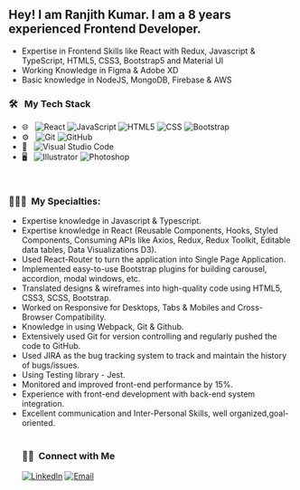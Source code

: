 <h2> Hey! I am Ranjith Kumar. I am a 8 years experienced Frontend Developer.</h2>

- Expertise in Frontend Skills like React with Redux, Javascript & TypeScript, HTML5, CSS3, Bootstrap5 and Material UI
- Working Knowledge in Figma & Adobe XD
- Basic knowledge in NodeJS, MongoDB, Firebase & AWS

<h3> 🛠 &nbsp; My Tech Stack</h3>


- 🌐 &nbsp;
  ![React](https://img.shields.io/badge/-React-333333?style=flat&logo=react)
  ![JavaScript](https://img.shields.io/badge/-JavaScript-333333?style=flat&logo=javascript)
  ![HTML5](https://img.shields.io/badge/-HTML5-333333?style=flat&logo=HTML5)
  ![CSS](https://img.shields.io/badge/-CSS-333333?style=flat&logo=CSS3&logoColor=1572B6)
  ![Bootstrap](https://img.shields.io/badge/-Bootstrap-333333?style=flat&logo=bootstrap&logoColor=563D7C)
- ⚙️ &nbsp;
  ![Git](https://img.shields.io/badge/-Git-333333?style=flat&logo=git)
  ![GitHub](https://img.shields.io/badge/-GitHub-333333?style=flat&logo=github)
- 🔧 &nbsp;
  ![Visual Studio Code](https://img.shields.io/badge/-Visual%20Studio%20Code-333333?style=flat&logo=visual-studio-code&logoColor=007ACC)
- 🖥 &nbsp;
  ![Illustrator](https://img.shields.io/badge/-Illustrator-333333?style=flat&logo=adobe-illustrator)
  ![Photoshop](https://img.shields.io/badge/-Photoshop-333333?style=flat&logo=adobe-photoshop)
<br/>
<h3> 👨🏻‍💻 &nbsp;My Specialties:</h3>
<ul>
<li>Expertise knowledge in Javascript & Typescript.</li>
<li>Expertise knowledge in React (Reusable Components, Hooks, Styled Components, Consuming APIs like Axios, Redux, Redux Toolkit, Editable data tables, Data Visualizations D3).</li>
<li>Used React-Router to turn the application into Single Page Application.</li>
<li>Implemented easy-to-use Bootstrap plugins for building carousel, accordion, modal windows, etc.</li>
<li>Translated designs & wireframes into high-quality code using HTML5, CSS3, SCSS, Bootstrap.</li>
<li>Worked on Responsive for Desktops, Tabs & Mobiles and Cross-Browser Compatibility.</li>
<li>Knowledge in using Webpack, Git & Github.</li>
<li>Extensively used Git for version controlling and regularly pushed the code to GitHub.</li>
<li>Used JIRA as the bug tracking system to track and maintain the history of bugs/issues.</li>
<li>Using Testing library - Jest.</li>
<li>Monitored and improved front-end performance by 15%.</li>
<li>Experience with front-end development with back-end system integration.</li>
<li>Excellent communication and Inter-Personal Skills, well organized,goal-oriented.</li>
<br/>
<h3> 🤝🏻 &nbsp;Connect with Me </h3>
<a href="https://www.linkedin.com/in/ranjith-kumar-k/"><img alt="LinkedIn" src="https://img.shields.io/badge/LinkedIn-Ranjith%20Kumar-blue?style=flat-square&logo=linkedin"></a>
<a href="mailto:ranjithkumar.k22@gmail.com"><img alt="Email" src="https://img.shields.io/badge/Email-ranjithkumar.k22@gmail.com-blue?style=flat-square&logo=gmail"></a>
